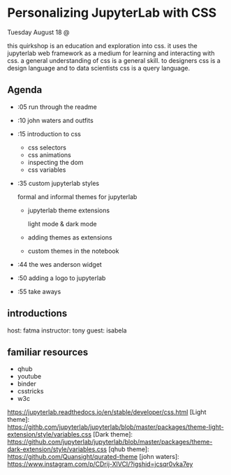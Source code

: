 # Personalizing JupyterLab with CSS

Tuesday August 18 @

this quirkshop is an education and exploration into css.
it uses the jupyterlab web framework as a medium for learning
and interacting with css.
a general understanding of css is a general skill.
to designers css is a design language and to data scientists
css is a query language.

## Agenda

* :05 run through the readme
* :10 john waters and outfits
* :15 introduction to css

    * css selectors
    * css animations
    * inspecting the dom
    * css variables
    
* :35 custom jupyterlab styles

    formal and informal themes for jupyterlab
    * jupyterlab theme extensions
        
        light mode & dark mode

    * adding themes as extensions
    * custom themes in the notebook

* :44 the wes anderson widget
* :50 adding a logo to jupyterlab
* :55 take aways

## introductions

host: fatma
instructor: tony
guest: isabela

## familiar resources

* qhub
* youtube
* binder
* csstricks
* w3c

https://jupyterlab.readthedocs.io/en/stable/developer/css.html
[Light theme]: https://githb.com/jupyterlab/jupyterlab/blob/master/packages/theme-light-extension/style/variables.css
[Dark theme]: https://github.com/jupyterlab/jupyterlab/blob/master/packages/theme-dark-extension/style/variables.css
[qhub theme]: https://github.com/Quansight/qurated-theme
[john waters]: https://www.instagram.com/p/CDrij-XlVCI/?igshid=jcsqr0vka7ey